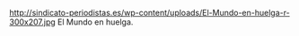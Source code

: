 http://sindicato-periodistas.es/wp-content/uploads/El-Mundo-en-huelga-r-300x207.jpg
El Mundo en huelga.
